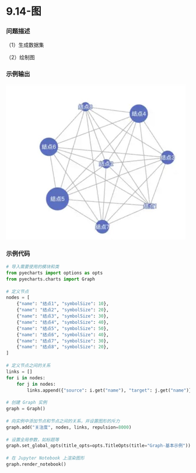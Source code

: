 # 9.14-图

### 问题描述

（1）生成数据集

（2）绘制图

### 示例输出

<img src="https://github.com/jm199504/Python-Exercises/blob/master/9-%E7%BB%98%E5%88%B6%E5%9B%BE%E8%A1%A8%EF%BC%88pyecharts%EF%BC%89/9.14-%E5%9B%BE/Figure_1.jpg?raw=true" style="zoom:80%;" />

### 示例代码

```python
# 导入需要使用的模块和类
from pyecharts import options as opts
from pyecharts.charts import Graph

# 定义节点
nodes = [
    {"name": "结点1", "symbolSize": 10},
    {"name": "结点2", "symbolSize": 20},
    {"name": "结点3", "symbolSize": 30},
    {"name": "结点4", "symbolSize": 40},
    {"name": "结点5", "symbolSize": 50},
    {"name": "结点6", "symbolSize": 40},
    {"name": "结点7", "symbolSize": 30},
    {"name": "结点8", "symbolSize": 20},
]

# 定义节点之间的关系
links = []
for i in nodes:
    for j in nodes:
        links.append({"source": i.get("name"), "target": j.get("name")})

# 创建 Graph 实例
graph = Graph()

# 向实例中添加节点和节点之间的关系，并设置图形的斥力
graph.add("关注度", nodes, links, repulsion=8000)

# 设置全局参数，如标题等
graph.set_global_opts(title_opts=opts.TitleOpts(title="Graph-基本示例"))

# 在 Jupyter Notebook 上渲染图形
graph.render_notebook()
```